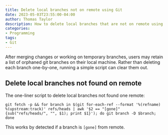 ```yaml
---
title: Delete local branches not on remote using Git
date: 2023-05-03T23:55:00-04:00
author: Thomas Taylor
description: How to delete local branches that are not on remote using git.
categories:
- Programming
tags:
- Git
---
```


After merging changes or working on temporary branches, users may retain a list of orphaned git branches on their local machine. Rather than deleting each branch one-by-one, running a simple script can clear them out. 

## Delete local branches not found on remote

The one-liner script to delete local branches not found one remote:

```shell
git fetch -p && for branch in $(git for-each-ref --format '%(refname) %(upstream:track)' refs/heads | awk '$2 == "[gone]" {sub("refs/heads/", "", $1); print $1}'); do git branch -D $branch; done
```

This works by detected if a branch is `[gone]` from remote.
